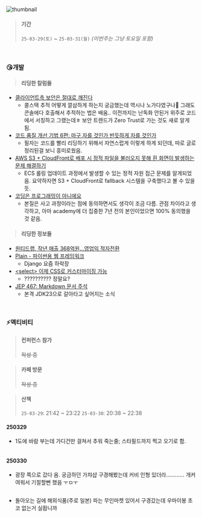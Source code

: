 <p><img alt="thumbnail" src="https://velog.velcdn.com/images/qriosity/post/14f23b59-bf7c-44bd-a1dc-9cb07c3b3ca1/image.png" /></p>
<blockquote>
<h4 id="기간">기간</h4>
<p><code>25-03-29(토)</code> ~ <code>25-03-31(월)</code> <em>(이번주는 그냥 토요일 포함)</em></p>
</blockquote>
<br />

<h3 id="😘개발">😘개발</h3>
<blockquote>
<h4 id="리딩한-칼럼들">리딩한 칼럼들</h4>
</blockquote>
<ul>
<li><a href="https://velog.io/@parallelkim/client-decryption">클라이언트측 보안은 절대로 깨진다</a><ul>
<li>콜스택 추적 어떻게 깔삼하게 하는지 궁금했는데 역시나 노가다였구나🙂 그래도 콘솔에다 호출해서 추적하는 법은 배움.. 이전까지는 난독화 안된거 위주로 코드에서 서칭하고 그랬는데ㅎ 보안 트렌드가 Zero Trust로 가는 것도 새로 알게 됨.</li>
</ul>
</li>
<li><a href="https://techblog.lycorp.co.jp/ko/techniques-for-improving-code-quality-6?utm_source=oneoneone">코드 품질 개선 기법 6편: 마구 자를 것인가 반듯하게 자를 것인가</a><ul>
<li>필자는 코드를 빨리 리딩하기 위해서 자연스럽게 이렇게 하게 되던데, 따로 글로 정리된걸 보니 흥미로웠음.</li>
</ul>
</li>
<li><a href="https://blog.lemonbase.team/aws-s3-cloudfront%EB%A1%9C-%EB%B0%B0%ED%8F%AC-%EC%8B%9C-%EC%A0%95%EC%A0%81-%ED%8C%8C%EC%9D%BC%EC%9D%84-%EB%B6%88%EB%9F%AC%EC%98%A4%EC%A7%80-%EB%AA%BB%ED%95%B4-%ED%9D%B0-%ED%99%94%EB%A9%B4%EC%9D%B4-%EB%B0%9C%EC%83%9D%ED%95%98%EB%8A%94-%EB%AC%B8%EC%A0%9C-%ED%95%B4%EA%B2%B0%ED%95%98%EA%B8%B0-e5ca3eeb45c4">AWS S3 + CloudFront로 배포 시 정적 파일을 불러오지 못해 흰 화면이 발생하는 문제 해결하기</a><ul>
<li>ECS 롤링 업데이트 과정에서 발생할 수 있는 정적 자원 접근 문제를 알게되었음. 요약하자면 S3 + CloudFront로 fallback 시스템을 구축했다고 볼 수 있을 듯.</li>
</ul>
</li>
<li><a href="https://news.hada.io/topic?id=19969">코딩은 프로그래밍이 아니에요</a><ul>
<li>본질은 사고 과정이라는 점에 동의하면서도 생각이 조금 다름. 관점 차이라고 생각하고, 아마 academy에 더 집중한 7년 전의 본인이었으면 100% 동의했을 것 같음.</li>
</ul>
</li>
</ul>
<blockquote>
<h4 id="리딩한-정보들">리딩한 정보들</h4>
</blockquote>
<ul>
<li><a href="https://zdnet.co.kr/view/?no=20250314183129">원티드랩, 작년 매출 368억원…영업익 적자전환</a></li>
<li><a href="https://news.hada.io/topic?id=20036">Plain - 파이썬용 웹 프레임워크</a><ul>
<li>Django 요즘 하락장</li>
</ul>
</li>
<li><a href="https://news.hada.io/topic?id=19998">&lt;select&gt; 이제 CSS로 커스터마이징 가능</a><ul>
<li>?????????? 정말요?</li>
</ul>
</li>
<li><a href="https://news.hada.io/topic?id=19931">JEP 467: Markdown 문서 주석</a><ul>
<li>본격 JDK23으로 갈아타고 싶어지는 소식</li>
</ul>
</li>
</ul>
<br />

<h3 id="⚡액티비티">⚡액티비티</h3>
<blockquote>
<h4 id="컨퍼런스-참가">컨퍼런스 참가</h4>
<p><del>작성 중</del></p>
</blockquote>
<blockquote>
<h4 id="카페-방문">카페 방문</h4>
<p><del>작성 중</del></p>
</blockquote>
<blockquote>
<h4 id="산책">산책</h4>
<p><code>25-03-29</code>: 21:42 ~ 23:22
<code>25-03-30</code>: 20:38 ~ 22:38</p>
</blockquote>
<h4 id="250329">250329</h4>
<ul>
<li>1도에 바람 부는데 가디건만 걸쳐서 추워 죽는줄; 스타필드까지 찍고 오기로 함.</li>
</ul>
<p><img alt="" src="https://velog.velcdn.com/images/qriosity/post/13fec7f2-190a-4454-b04e-6ef761ddaa8d/image.png" /></p>
<h4 id="250330">250330</h4>
<ul>
<li>광장 쪽으로 갔다 옴. 궁금하던 가챠샵 구경해봤는데 커비 인형 있더라............ 개커여워서 기절할뻔 했음 ㅜㅁㅜ</li>
</ul>
<p><img alt="" src="https://velog.velcdn.com/images/qriosity/post/5d590c14-ed5f-4abe-806c-7ec564958ef7/image.png" /></p>
<ul>
<li>돌아오는 길에 해외식품(주로 일본) 파는 무인마켓 있어서 구경갔는데 우마이봉 초코 없는거 실홥니까</li>
</ul>
<p><img alt="" src="https://velog.velcdn.com/images/qriosity/post/89a445db-5b5b-41d0-bb21-1739dd93188d/image.png" /></p>